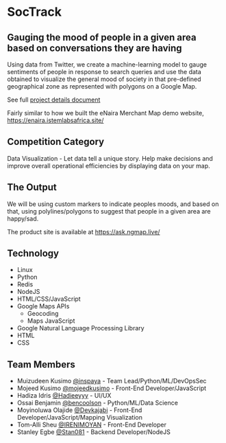 # SocTrack

## Gauging the mood of people in a given area based on conversations they are having

Using data from Twitter, we create a machine-learning model to gauge sentiments of people in response to search queries and use 
the data obtained to visualize the general mood of society in that pre-defined geographical zone as represented with polygons on a Google Map.

See full [project details document](https://github.com/inspaya/soctrack_module/blob/master/PROJECT_DETAILS.md)

Fairly similar to how we built the eNaira Merchant Map demo website, https://enaira.istemlabsafrica.site/

## Competition Category

Data Visualization - Let data tell a unique story. Help make decisions and improve overall operational efficiencies by displaying data on your map. 

## The Output

We will be using custom markers to indicate peoples moods, and based on that, using polylines/polygons 
to suggest that people in a given area are happy/sad. 

The product site is available at https://ask.ngmap.live/

## Technology

* Linux
* Python
* Redis
* NodeJS
* HTML/CSS/JavaScript
* Google Maps APIs
  * Geocoding
  * Maps JavaScript
* Google Natural Language Processing Library
* HTML
* CSS

## Team Members

* Muizudeen Kusimo [@inspaya](https://github.com/inspaya) - Team Lead/Python/ML/DevOpsSec
* Mojeed Kusimo [@mojeedkusimo](https://github.com/mojeedkusimo) - Front-End Developer/JavaScript
* Hadiza Idris [@Hadieeyyy](https://github.com/Hadieeyyy) - UI/UX
* Ossai Benjamin [@bencoolson](https://github.com/bencoolson) - Python/ML/Data Science
* Moyinoluwa Olajide [@Devkajabi](https://github.com/Devkajabi) - Front-End Developer/JavaScript/Mapping Visualization
* Tom-Alli Sheu [@IRENIMOYAN](https://github.com/IRENIMOYAN) - Front-End Developer
* Stanley Egbe [@Stan081](https://github.com/Stan081) - Backend Developer/NodeJS
